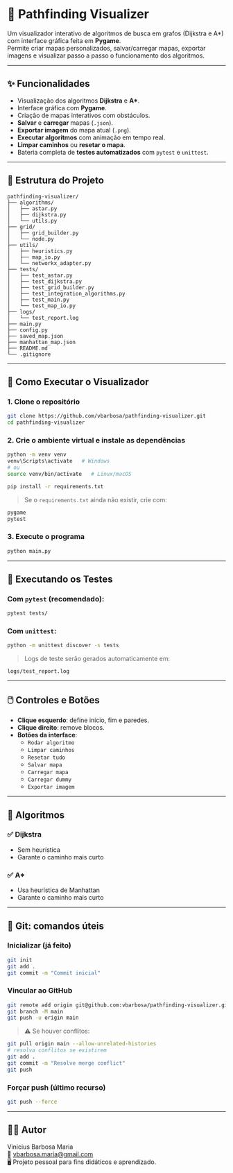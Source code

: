 
# 🧭 Pathfinding Visualizer

Um visualizador interativo de algoritmos de busca em grafos (Dijkstra e A*) com interface gráfica feita em **Pygame**.  
Permite criar mapas personalizados, salvar/carregar mapas, exportar imagens e visualizar passo a passo o funcionamento dos algoritmos.

---

## ✨ Funcionalidades

- Visualização dos algoritmos **Dijkstra** e **A\***.
- Interface gráfica com **Pygame**.
- Criação de mapas interativos com obstáculos.
- **Salvar** e **carregar** mapas (`.json`).
- **Exportar imagem** do mapa atual (`.png`).
- **Executar algoritmos** com animação em tempo real.
- **Limpar caminhos** ou **resetar o mapa**.
- Bateria completa de **testes automatizados** com `pytest` e `unittest`.

---

## 🧱 Estrutura do Projeto

```
pathfinding-visualizer/
├── algorithms/
│   ├── astar.py
│   ├── dijkstra.py
│   └── utils.py
├── grid/
│   ├── grid_builder.py
│   └── node.py
├── utils/
│   ├── heuristics.py
│   ├── map_io.py
│   └── networkx_adapter.py
├── tests/
│   ├── test_astar.py
│   ├── test_dijkstra.py
│   ├── test_grid_builder.py
│   ├── test_integration_algorithms.py
│   ├── test_main.py
│   └── test_map_io.py
├── logs/
│   └── test_report.log
├── main.py
├── config.py
├── saved_map.json
├── manhattan_map.json
├── README.md
└── .gitignore
```

---

## 🚀 Como Executar o Visualizador

### 1. Clone o repositório

```bash
git clone https://github.com/vbarbosa/pathfinding-visualizer.git
cd pathfinding-visualizer
```

### 2. Crie o ambiente virtual e instale as dependências

```bash
python -m venv venv
venv\Scripts\activate   # Windows
# ou
source venv/bin/activate   # Linux/macOS

pip install -r requirements.txt
```

> Se o `requirements.txt` ainda não existir, crie com:
```txt
pygame
pytest
```

### 3. Execute o programa

```bash
python main.py
```

---

## 🧪 Executando os Testes

### Com `pytest` (recomendado):

```bash
pytest tests/
```

### Com `unittest`:

```bash
python -m unittest discover -s tests
```

> Logs de teste serão gerados automaticamente em:
```
logs/test_report.log
```

---

## 🖱️ Controles e Botões

- **Clique esquerdo**: define início, fim e paredes.
- **Clique direito**: remove blocos.
- **Botões da interface**:
  - `Rodar algoritmo`
  - `Limpar caminhos`
  - `Resetar tudo`
  - `Salvar mapa`
  - `Carregar mapa`
  - `Carregar dummy`
  - `Exportar imagem`

---

## 🧠 Algoritmos

### ✅ Dijkstra
- Sem heurística
- Garante o caminho mais curto

### ✅ A*
- Usa heurística de Manhattan
- Garante o caminho mais curto

---

## 📂 Git: comandos úteis

### Inicializar (já feito)

```bash
git init
git add .
git commit -m "Commit inicial"
```

### Vincular ao GitHub

```bash
git remote add origin git@github.com:vbarbosa/pathfinding-visualizer.git
git branch -M main
git push -u origin main
```

> ⚠️ Se houver conflitos:
```bash
git pull origin main --allow-unrelated-histories
# resolva conflitos se existirem
git add .
git commit -m "Resolve merge conflict"
git push
```

### Forçar push (último recurso)

```bash
git push --force
```

---

## 👨‍💻 Autor

Vinicius Barbosa Maria  
📧 vbarbosa.maria@gmail.com  
🖥️ Projeto pessoal para fins didáticos e aprendizado.
